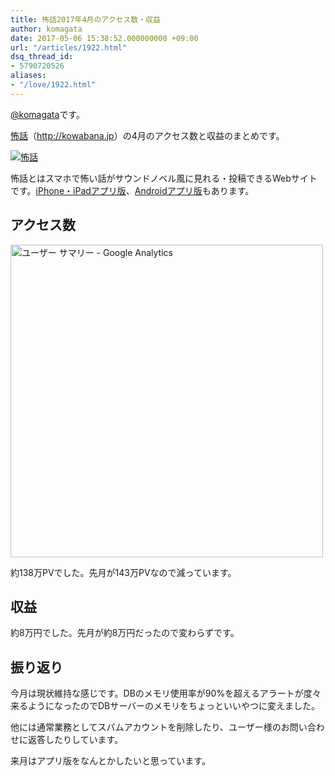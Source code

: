```yaml
---
title: 怖話2017年4月のアクセス数・収益
author: komagata
date: 2017-05-06 15:38:52.000000000 +09:00
url: "/articles/1922.html"
dsq_thread_id:
- 5790720526
aliases:
- "/love/1922.html"
---
```

[@komagata][1]です。

<a title="怖話" href="http://kowabana.jp" target="_blank">怖話</a>（<a title="怖話" href="http://kowabana.jp" target="_blank">http://kowabana.jp</a>）の4月のアクセス数と収益のまとめです。


  <a href="http://kowabana.jp"><img src="https://i.gyazo.com/7ac945b83db4936a1cd4947a6ea0c60b.png" alt="怖話" /></a>


怖話とはスマホで怖い話がサウンドノベル風に見れる・投稿できるWebサイトです。<a title="怖話iPhone・iPadアプリ版" href="https://itunes.apple.com/jp/app/bu-hua-zui-buno1wan5000huano/id564486792?l=ja&mt=8" target="_blank">iPhone・iPadアプリ版</a>、<a title="怖話Androidアプリ版" href="https://play.google.com/store/apps/details?id=jp.fjord.kowabana" target="_blank">Androidアプリ版</a>もあります。

## アクセス数


  <img src="https://gyazo.com/a732f8c24b63a5544fb44e4ccdff739c.png" alt="ユーザー サマリー - Google Analytics" width="500px" />


約138万PVでした。先月が143万PVなので減っています。

## 収益

約8万円でした。先月が約8万円だったので変わらずです。

## 振り返り

今月は現状維持な感じです。DBのメモリ使用率が90%を超えるアラートが度々来るようになったのでDBサーバーのメモリをちょっといいやつに変えました。

他には通常業務としてスパムアカウントを削除したり、ユーザー様のお問い合わせに返答したりしています。

来月はアプリ版をなんとかしたいと思っています。

 [1]: http://twitter.com/komagata
